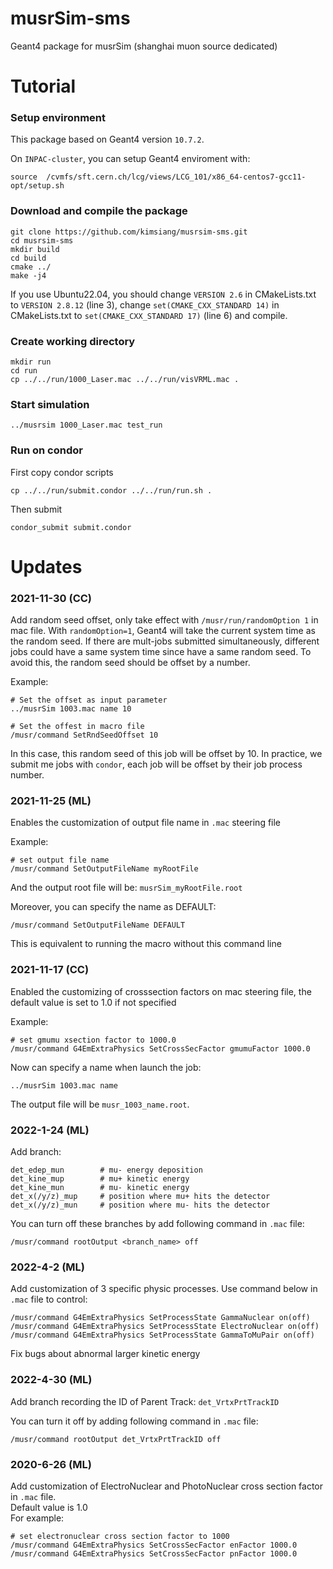 
# musrSim-sms
Geant4 package for musrSim (shanghai muon source dedicated)

# Tutorial

### Setup environment
This package based on Geant4 version `10.7.2`.

On `INPAC-cluster`, you can setup Geant4 enviroment with:

```
source  /cvmfs/sft.cern.ch/lcg/views/LCG_101/x86_64-centos7-gcc11-opt/setup.sh
```
### Download and compile the package

```
git clone https://github.com/kimsiang/musrsim-sms.git
cd musrsim-sms
mkdir build
cd build
cmake ../
make -j4
```

If you use Ubuntu22.04, you should change `VERSION 2.6` in CMakeLists.txt to `VERSION 2.8.12` (line 3), change `set(CMAKE_CXX_STANDARD 14)` in CMakeLists.txt to `set(CMAKE_CXX_STANDARD 17)` (line 6) and compile.

### Create working directory

```
mkdir run
cd run
cp ../../run/1000_Laser.mac ../../run/visVRML.mac .
```
### Start simulation

```
../musrsim 1000_Laser.mac test_run
```
### Run on condor
First copy condor scripts
```
cp ../../run/submit.condor ../../run/run.sh .
```
Then submit 
```
condor_submit submit.condor
```


# Updates
### 2021-11-30 (CC)
Add random seed offset, only take effect with `/musr/run/randomOption 1` in mac file.
With `randomOption=1`, Geant4 will take the current system time as the random seed. If there are mult-jobs submitted simultaneously, different jobs could have a same system time since have a same random seed. To avoid this, the random seed should be offset by a number.

Example:
```
# Set the offset as input parameter
../musrSim 1003.mac name 10

# Set the offest in macro file
/musr/command SetRndSeedOffset 10
```
In this case, this random seed of this job will be offset by 10.
In practice, we submit me jobs with `condor`, each job will be offset by their job process number.


### 2021-11-25 (ML)
Enables the customization of output file name in `.mac` steering file

Example:
```
# set output file name
/musr/command SetOutputFileName myRootFile
```
And the output root file will be: `musrSim_myRootFile.root`

Moreover, you can specify the name as DEFAULT:
```
/musr/command SetOutputFileName DEFAULT
```
This is equivalent to running the macro without this command line


### 2021-11-17 (CC)
Enabled the customizing of crosssection factors on mac steering file, the default value is set to 1.0 if not specified

Example:
```
# set gmumu xsection factor to 1000.0
/musr/command G4EmExtraPhysics SetCrossSecFactor gmumuFactor 1000.0
```

Now can specify a name when launch the job:
```
../musrSim 1003.mac name
```
The output file will be `musr_1003_name.root`.


### 2022-1-24 (ML)
Add branch:
```
det_edep_mun        # mu- energy deposition
det_kine_mup        # mu+ kinetic energy
det_kine_mun        # mu- kinetic energy
det_x(/y/z)_mup     # position where mu+ hits the detector
det_x(/y/z)_mun     # position where mu- hits the detector
```
You can turn off these branches by add following command in `.mac` file:
```
/musr/command rootOutput <branch_name> off
```


### 2022-4-2 (ML)
Add customization of 3 specific physic processes. Use command below in `.mac` file to control:
```
/musr/command G4EmExtraPhysics SetProcessState GammaNuclear on(off)
/musr/command G4EmExtraPhysics SetProcessState ElectroNuclear on(off)
/musr/command G4EmExtraPhysics SetProcessState GammaToMuPair on(off)
```

Fix bugs about abnormal larger kinetic energy


### 2022-4-30 (ML)
Add branch recording the ID of Parent Track: `det_VrtxPrtTrackID`

You can turn it off by adding following command in `.mac` file:
```
/musr/command rootOutput det_VrtxPrtTrackID off
```

### 2020-6-26 (ML)
Add customization of ElectroNuclear and PhotoNuclear cross section factor in `.mac` file.\
Default value is 1.0\
For example:
```
# set electronuclear cross section factor to 1000
/musr/command G4EmExtraPhysics SetCrossSecFactor enFactor 1000.0
/musr/command G4EmExtraPhysics SetCrossSecFactor pnFactor 1000.0
```
